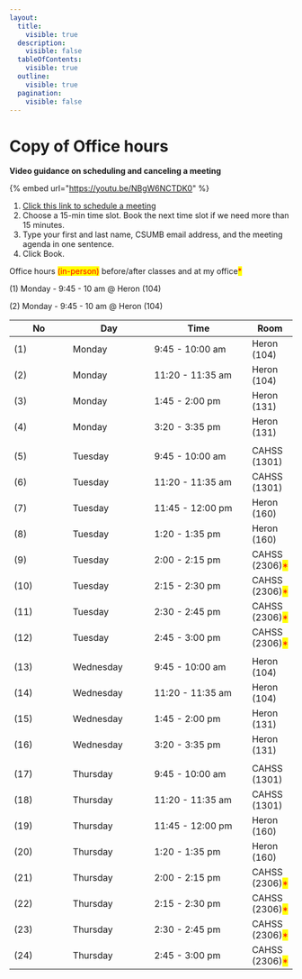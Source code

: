 ```yaml
---
layout:
  title:
    visible: true
  description:
    visible: false
  tableOfContents:
    visible: true
  outline:
    visible: true
  pagination:
    visible: false
---
```


# Copy of Office hours

**Video guidance on scheduling and canceling a meeting**

{% embed url="https://youtu.be/NBgW6NCTDK0" %}

1. [Click this link to schedule a meeting](https://calendar.app.google/e3D97y6FSsQMgcmK8)
2. Choose a 15-min time slot. Book the next time slot if we need more than 15 minutes.
3. Type your first and last name, CSUMB email address, and the meeting agenda in one sentence.
4. Click Book.



Office hours  <mark style="color:red;">(in-person)</mark> before/after classes and at my office<mark style="color:red;">\*</mark>

(1) Monday - 9:45 - 10 am @ Heron (104)

(2) Monday - 9:45 - 10 am @ Heron (104)

<table data-full-width="true"><thead><tr><th width="104.25000000000003">No</th><th width="140">Day</th><th width="189">Time</th><th>Room</th></tr></thead><tbody><tr><td>  (1)</td><td>Monday</td><td>9:45 - 10:00 am</td><td>Heron (104)</td></tr><tr><td>  (2)</td><td>Monday</td><td>11:20 - 11:35 am</td><td>Heron (104)</td></tr><tr><td>  (3)</td><td>Monday</td><td>1:45 - 2:00 pm</td><td>Heron (131)</td></tr><tr><td>  (4)</td><td>Monday</td><td>3:20 - 3:35 pm</td><td>Heron (131)</td></tr><tr><td></td><td></td><td></td><td></td></tr><tr><td>  (5)</td><td>Tuesday</td><td>9:45 - 10:00 am </td><td>CAHSS (1301)</td></tr><tr><td>  (6)</td><td>Tuesday</td><td>11:20 - 11:35 am</td><td>CAHSS (1301)</td></tr><tr><td>  (7)</td><td>Tuesday</td><td>11:45 - 12:00 pm</td><td>Heron (160)</td></tr><tr><td>  (8)</td><td>Tuesday</td><td>1:20 - 1:35 pm</td><td>Heron (160)</td></tr><tr><td>  (9)</td><td>Tuesday</td><td>2:00 - 2:15 pm</td><td>CAHSS (2306)<mark style="color:red;">*</mark></td></tr><tr><td>  (10)</td><td>Tuesday</td><td>2:15 - 2:30 pm </td><td>CAHSS (2306)<mark style="color:red;">*</mark></td></tr><tr><td>  (11)</td><td>Tuesday</td><td>2:30 - 2:45 pm</td><td>CAHSS (2306)<mark style="color:red;">*</mark></td></tr><tr><td>  (12)</td><td>Tuesday</td><td>2:45 - 3:00 pm</td><td>CAHSS (2306)<mark style="color:red;">*</mark></td></tr><tr><td></td><td></td><td></td><td></td></tr><tr><td>  (13)</td><td>Wednesday</td><td>9:45 - 10:00 am</td><td>Heron (104)</td></tr><tr><td>  (14)</td><td>Wednesday</td><td>11:20 - 11:35 am</td><td>Heron (104)</td></tr><tr><td>  (15)</td><td>Wednesday</td><td>1:45 - 2:00 pm</td><td>Heron (131)</td></tr><tr><td>  (16)</td><td>Wednesday</td><td>3:20 - 3:35 pm</td><td>Heron (131)</td></tr><tr><td></td><td></td><td></td><td></td></tr><tr><td>  (17)</td><td>Thursday</td><td>9:45 - 10:00 am</td><td>CAHSS (1301)</td></tr><tr><td>  (18)</td><td>Thursday</td><td>11:20 - 11:35 am</td><td>CAHSS (1301)</td></tr><tr><td>  (19)</td><td>Thursday</td><td>11:45 - 12:00 pm</td><td>Heron (160)</td></tr><tr><td>  (20)</td><td>Thursday</td><td>1:20 - 1:35 pm</td><td>Heron (160)</td></tr><tr><td>  (21)</td><td>Thursday</td><td>2:00 - 2:15 pm</td><td>CAHSS (2306)<mark style="color:red;">*</mark></td></tr><tr><td>  (22)</td><td>Thursday</td><td>2:15 - 2:30 pm</td><td>CAHSS (2306)<mark style="color:red;">*</mark></td></tr><tr><td>  (23)</td><td>Thursday</td><td>2:30 - 2:45 pm</td><td>CAHSS (2306)<mark style="color:red;">*</mark></td></tr><tr><td>  (24)</td><td>Thursday</td><td>2:45 - 3:00 pm</td><td>CAHSS (2306)<mark style="color:red;">*</mark></td></tr></tbody></table>

